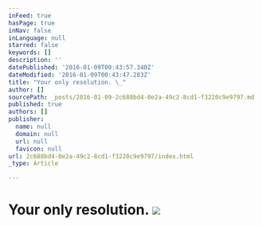 ```yaml
---
inFeed: true
hasPage: true
inNav: false
inLanguage: null
starred: false
keywords: []
description: ''
datePublished: '2016-01-09T00:43:57.340Z'
dateModified: '2016-01-09T00:43:47.283Z'
title: "Your only resolution. \_"
author: []
sourcePath: _posts/2016-01-09-2c688bd4-0e2a-49c2-8cd1-f3220c9e9797.md
published: true
authors: []
publisher:
  name: null
  domain: null
  url: null
  favicon: null
url: 2c688bd4-0e2a-49c2-8cd1-f3220c9e9797/index.html
_type: Article

---
```

# Your only resolution.  ![](https://the-grid-user-content.s3-us-west-2.amazonaws.com/b20c405a-ce2d-4763-b88b-117214099ca8.jpg)